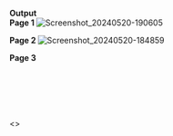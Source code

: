 <b> Output </b>
<br>
<b> Page 1 </b>
![Screenshot_20240520-190605](https://github.com/IamPawan777/news_app/assets/112340386/625b8190-70c9-4a79-967b-6948fbefd881)
<br>


<b> Page 2 </b>
![Screenshot_20240520-184859](https://github.com/IamPawan777/news_app/assets/112340386/0cb47502-354e-4c40-b5a6-b760b1d90789)
<br>


<b> Page 3 </b>

<br>
<br>
<br>
<br>
<br>
<>
